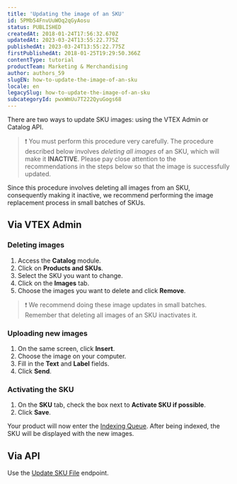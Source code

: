 ```yaml
---
title: 'Updating the image of an SKU'
id: 5PMb54FnvUuWOq2qGyAosu
status: PUBLISHED
createdAt: 2018-01-24T17:56:32.670Z
updatedAt: 2023-03-24T13:55:22.775Z
publishedAt: 2023-03-24T13:55:22.775Z
firstPublishedAt: 2018-01-25T19:29:50.366Z
contentType: tutorial
productTeam: Marketing & Merchandising
author: authors_59
slugEN: how-to-update-the-image-of-an-sku
locale: en
legacySlug: how-to-update-the-image-of-an-sku
subcategoryId: pwxWmUu7T222QyuGogs68
---
```


There are two ways to update SKU images: using the VTEX Admin or Catalog API.

>❗ You must perform this procedure very carefully. The procedure described below involves *deleting all images* of an SKU, which will make it **INACTIVE**. Please pay close attention to the recommendations in the steps below so that the image is successfully updated.

Since this procedure involves deleting all images from an SKU, consequently making it inactive, we recommend performing the image replacement process in small batches of SKUs.

## Via VTEX Admin

### Deleting images

1. Access the __Catalog__ module.
2. Click on __Products and SKUs__.
3. Select the SKU you want to change.
4. Click on the __Images__ tab.
5. Choose the images you want to delete and click __Remove__.

>❗ We recommend doing these image updates in small batches. Remember that deleting all images of an SKU inactivates it.

### Uploading new images

1. On the same screen, click __Insert__.
2. Choose the image on your computer.
3. Fill in the __Text__ and __Label__ fields.
4. Click __Send__.

### Activating the SKU

1. On the __SKU__ tab, check the box next to __Activate SKU if possible__.
2. Click __Save__.

Your product will now enter the [Indexing Queue](/en/tutorial/understanding-how-indexation-works). After being indexed, the SKU will be displayed with the new images.

## Via API

Use the [Update SKU File](https://developers.vtex.com/vtex-developer-docs/reference/catalog-api-sku-file#catalog-api-put-sku-file) endpoint.
